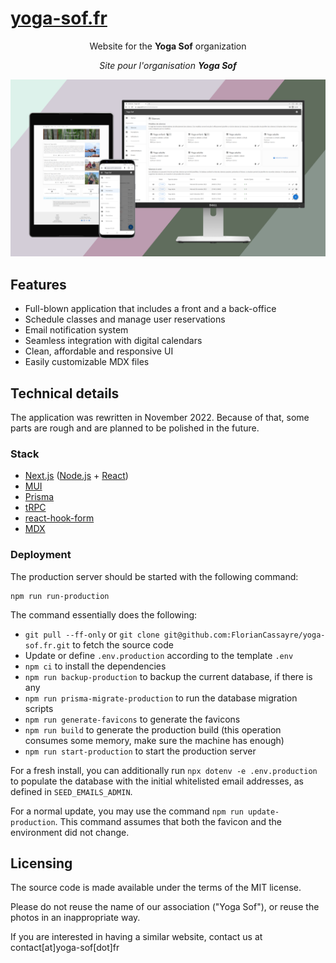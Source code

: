 [yoga-sof.fr](https://yoga-sof.fr)
===

<p align="center">
  Website for the <b>Yoga Sof</b> organization
</p>

<p align="center">
  <i>Site pour l'organisation <b>Yoga Sof</b></i>
</p>

<img src="cover.png" alt="Cover">

## Features

* Full-blown application that includes a front and a back-office
* Schedule classes and manage user reservations
* Email notification system
* Seamless integration with digital calendars
* Clean, affordable and responsive UI
* Easily customizable MDX files

## Technical details

The application was rewritten in November 2022.
Because of that, some parts are rough and are planned to be polished in the future.

### Stack

* [Next.js](https://nextjs.org/) ([Node.js](https://nodejs.org/) + [React](https://reactjs.org/))
* [MUI](https://mui.com/)
* [Prisma](https://www.prisma.io/)
* [tRPC](https://trpc.io/)
* [react-hook-form](https://react-hook-form.com/)
* [MDX](https://mdxjs.com/)

### Deployment

The production server should be started with the following command:

```
npm run run-production
```

The command essentially does the following:

* `git pull --ff-only` or `git clone git@github.com:FlorianCassayre/yoga-sof.fr.git` to fetch the source code
* Update or define `.env.production` according to the template `.env`
* `npm ci` to install the dependencies
* `npm run backup-production` to backup the current database, if there is any
* `npm run prisma-migrate-production` to run the database migration scripts
* `npm run generate-favicons` to generate the favicons
* `npm run build` to generate the production build (this operation consumes some memory, make sure the machine has enough)
* `npm run start-production` to start the production server

For a fresh install, you can additionally run `npx dotenv -e .env.production` to populate the
database with the initial whitelisted email addresses, as defined in `SEED_EMAILS_ADMIN`.

For a normal update, you may use the command `npm run update-production`. This command assumes that both the favicon and the environment did not change.

## Licensing

The source code is made available under the terms of the MIT license.

Please do not reuse the name of our association ("Yoga Sof"), or reuse the photos in an inappropriate way.

If you are interested in having a similar website, contact us at contact[at]yoga-sof[dot]fr